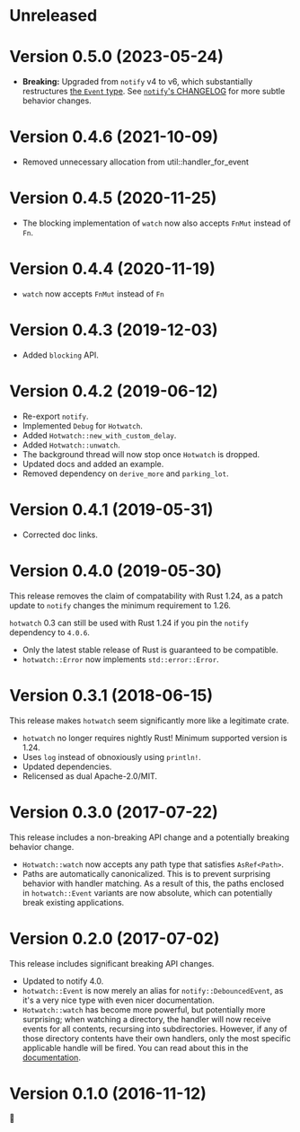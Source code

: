 # Unreleased

# Version 0.5.0 (2023-05-24)

- **Breaking:** Upgraded from `notify` v4 to v6, which substantially restructures [the `Event` type](https://docs.rs/notify/6.0.0/notify/event/struct.Event.html). See [`notify`'s CHANGELOG](https://github.com/notify-rs/notify/blob/main/CHANGELOG.md) for more subtle behavior changes.

# Version 0.4.6 (2021-10-09)

- Removed unnecessary allocation from util::handler_for_event

# Version 0.4.5 (2020-11-25)

- The blocking implementation of `watch` now also accepts `FnMut` instead of `Fn`.

# Version 0.4.4 (2020-11-19)

- `watch` now accepts `FnMut` instead of `Fn`

# Version 0.4.3 (2019-12-03)

- Added `blocking` API.

# Version 0.4.2 (2019-06-12)

- Re-export `notify`.
- Implemented `Debug` for `Hotwatch`.
- Added `Hotwatch::new_with_custom_delay`.
- Added `Hotwatch::unwatch`.
- The background thread will now stop once `Hotwatch` is dropped.
- Updated docs and added an example.
- Removed dependency on `derive_more` and `parking_lot`.

# Version 0.4.1 (2019-05-31)

- Corrected doc links.

# Version 0.4.0 (2019-05-30)

This release removes the claim of compatability with Rust 1.24, as a patch update to `notify` changes the minimum requirement to 1.26.

`hotwatch` 0.3 can still be used with Rust 1.24 if you pin the `notify` dependency to `4.0.6`.

- Only the latest stable release of Rust is guaranteed to be compatible.
- `hotwatch::Error` now implements `std::error::Error`.

# Version 0.3.1 (2018-06-15)

This release makes `hotwatch` seem significantly more like a legitimate crate.

- `hotwatch` no longer requires nightly Rust! Minimum supported version is 1.24.
- Uses `log` instead of obnoxiously using `println!`.
- Updated dependencies.
- Relicensed as dual Apache-2.0/MIT.

# Version 0.3.0 (2017-07-22)

This release includes a non-breaking API change and a potentially breaking behavior change.

- `Hotwatch::watch` now accepts any path type that satisfies `AsRef<Path>`.
- Paths are automatically canonicalized. This is to prevent surprising behavior with handler matching. As a result of this, the paths enclosed in `hotwatch::Event` variants are now absolute, which can potentially break existing applications.

# Version 0.2.0 (2017-07-02)

This release includes significant breaking API changes.

- Updated to notify 4.0.
- `hotwatch::Event` is now merely an alias for `notify::DebouncedEvent`, as it's a very nice type with even nicer documentation.
- `Hotwatch::watch` has become more powerful, but potentially more surprising; when watching a directory, the handler will now receive events for all contents, recursing into subdirectories. However, if any of those directory contents have their own handlers, only the most specific applicable handle will be fired. You can read about this in the [documentation](https://francesca64.github.io/hotwatch/docs/hotwatch/struct.Hotwatch.html#method.watch).

# Version 0.1.0 (2016-11-12)

🍾
